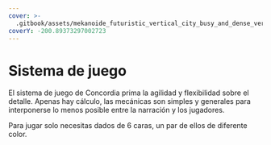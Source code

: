 ```yaml
---
cover: >-
  .gitbook/assets/mekanoide_futuristic_vertical_city_busy_and_dense_vertical_gard_6c5555ae-20ef-42e5-a120-daf285bc5d7c.png
coverY: -200.89373297002723
---
```


# Sistema de juego

El sistema de juego de Concordia prima la agilidad y flexibilidad sobre el detalle. Apenas hay cálculo, las mecánicas son simples y generales para interponerse lo menos posible entre la narración y los jugadores.

Para jugar solo necesitas dados de 6 caras, un par de ellos de diferente color.
